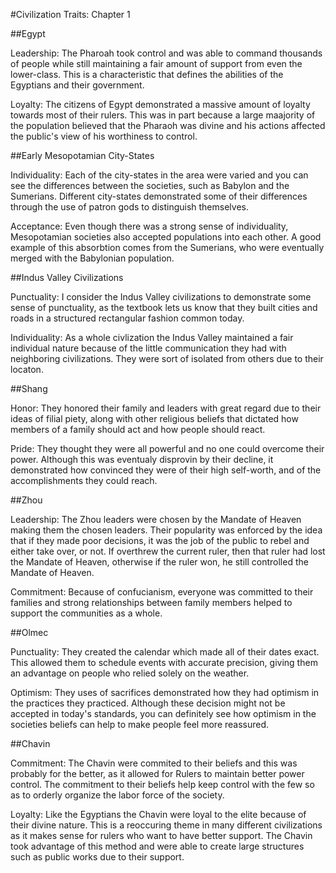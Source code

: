 #Civilization Traits: Chapter 1 

##Egypt 

Leadership: The Pharoah took control and was able to command thousands of people while still maintaining a fair amount of support from even the lower-class. This is a characteristic that defines the abilities of the Egyptians and their government. 

Loyalty: The citizens of Egypt demonstrated a massive amount of loyalty towards most of their rulers. This was in part because a large maajority of the population believed that the Pharaoh was divine and his actions affected the public's view of his worthiness to control. 

##Early Mesopotamian City-States 

Individuality: Each of the city-states in the area were varied and you can see the differences between the societies, such as Babylon and the Sumerians. Different city-states demonstrated some of their differences through the use of patron gods to distinguish themselves. 

Acceptance: Even though there was a strong sense of individuality, Mesopotamian societies also accepted populations into each other. A good example of this absorbtion comes from the Sumerians, who were eventually merged with the Babylonian population. 

##Indus Valley Civilizations 

Punctuality: I consider the Indus Valley civilizations to demonstrate some sense of punctuality, as the textbook lets us know that they built cities and roads in a structured rectangular fashion common today. 

Individuality: As a whole civlization the Indus Valley maintained a fair individual nature because of the little communication they had with neighboring civilizations. They were sort of isolated from others due to their locaton. 

##Shang 

Honor: They honored their family and leaders with great regard due to their ideas of filial piety, along with other religious beliefs that dictated how members of a family should act and how people should react. 

Pride: They thought they were all powerful and no one could overcome their power. Although this was eventualy disprovin by their decline, it demonstrated how convinced they were of their high self-worth, and of the accomplishments they could reach. 

##Zhou 

Leadership: The Zhou leaders were chosen by the Mandate of Heaven making them the chosen leaders. Their popularity was enforced by the idea that if they made poor decisions, it was the job of the public to rebel and either take over, or not. If overthrew the current ruler, then that ruler had lost the Mandate of Heaven, otherwise if the ruler won, he still controlled the Mandate of Heaven. 

Commitment: Because of confucianism, everyone was committed to their families and strong relationships between family members helped to support the communities as a whole. 

##Olmec 

Punctuality: They created the calendar which made all of their dates exact. This allowed them to schedule events with accurate precision, giving them an advantage on people who relied solely on the weather. 

Optimism: They uses of sacrifices demonstrated how they had optimism in the practices they practiced. Although these decision might not be accepted in today's standards, you can definitely see how optimism in the societies beliefs can help to make people feel more reassured. 

##Chavin 

Commitment: The Chavin were commited to their beliefs and this was probably for the better, as it allowed for Rulers to maintain better power control. The commitment to their beliefs help keep control with the few so as to orderly organize the labor force of the society. 

Loyalty: Like the Egyptians the Chavin were loyal to the elite because of their divine nature. This is a reoccuring theme in many different civilizations as it makes sense for rulers who want to have better support. The Chavin took advantage of this method and were able to create large structures such as public works due to their support. 